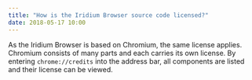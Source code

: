 ```yaml
---
title: "How is the Iridium Browser source code licensed?"
date: 2018-05-17 10:00
---
```


As the Iridium Browser is based on Chromium, the same license applies. Chromium consists of many parts and each carries its own license. By entering ```chrome://credits``` into the address bar, all components are listed and their license can be viewed.